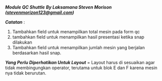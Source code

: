 ***Module QC Shuttle***
***By Laksamana Steven Morison (stevenmorizon123@gmail.com)***

***Catatan*** :

1. Tambahkan field untuk menampilkan total mesin pada form qc 
2. tambahkan field untuk menampilkan hasil presentasi ketika snap dilakukan
3. Tambahkan field untuk menampilkan jumlah mesin yang berjalan berdasarkan hasil snap.

***Yang Perlu Diperhatikan Untuk Layout***
= Layout harus di sesuaikan agar tidak membingungkan operator, terutama untuk blok E dan F karena mesin nya tidak berurutan.

